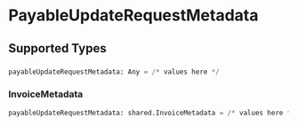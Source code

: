 # PayableUpdateRequestMetadata


## Supported Types

### 

```python
payableUpdateRequestMetadata: Any = /* values here */
```

### InvoiceMetadata

```python
payableUpdateRequestMetadata: shared.InvoiceMetadata = /* values here */
```

